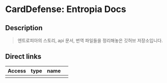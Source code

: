 
# CardDefense: Entropia Docs

## Description

> 엔트로피아의 스토리, api 문서, 번역 파일들을 정리해놓은 깃허브 저장소입니다.

## Direct links

| Access | type | name |     |
| ------ | ---- | ---- | --- |
|        |      |      |     |

<iframe
  src="obsidian://open?vault=Obsidian&file=README"
  frameborder="0"
  allowfullscreen
  width="100%"
  height="500"
>test</iframe>
